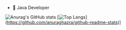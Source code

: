 
- 🌱 Java Developer

![Anurag's GitHub stats](https://github-readme-stats.vercel.app/api?username=ClaytonRochaJr&show_icons=true&theme=tokyonight)
[![Top Langs](https://github-readme-stats.vercel.app/api/top-langs/?username=ClaytonRochaJr&layout=compact)]<br>(https://github.com/anuraghazra/github-readme-stats)]</br>

